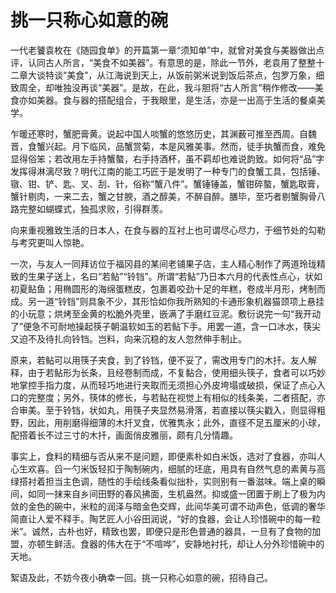 # 挑一只称心如意的碗

一代老饕袁枚在《随园食单》的开篇第一章“须知单”中，就曾对美食与美器做出点评，认同古人所言，“美食不如美器”。有意思的是，除此一节外，老袁用了整整十二章大谈特谈“美食”，从江海说到天上，从饭前粥米说到饭后茶点，包罗万象，细致周全，却唯独没再谈“美器”。是故，在此，我斗胆将“古人所言”稍作修改——美食亦如美器。食与器的搭配组合，于我眼里，是生活，亦是一出高于生活的餐桌美学。 

乍暖还寒时，蟹肥膏黄。说起中国人啖蟹的悠悠历史，其渊薮可推至西周。自魏晋，食蟹兴起。月下临风，品蟹赏菊，本是风雅美事。然而，徒手执蟹而食，难免显得俗笨；若改用左手持蟹螯，右手持酒杯，虽不羁却也难说韵致。如何将“品”字发挥得淋漓尽致？明代江南的能工巧匠于是发明了一种专门的食蟹工具，包括锤、镦、钳、铲、匙、叉、刮、针，俗称“蟹八件”。蟹锤锤盖，蟹钳碎螯，蟹匙取膏，蟹针剔肉，一来二去，蟹之甘腴，酒之醇美，不醉自醉。膳毕，至巧者剔蟹胸骨八路完整如蝴蝶式，独孤求败，引得群羡。 

向来重视雅致生活的日本人，在食与器的互衬上也可谓尽心尽力，于细节处的勾勒与考究更叫人惊艳。 

一次，与友人一同拜访位于福冈县的某间老铺果子店，主人精心制作了两道玲珑精致的生果子送上，名曰“若鲇”“铃铛”。所谓“若鲇”乃日本六月的代表性点心，状如初夏鲇鱼；用椭圆形的海绵蛋糕皮，包裹着咬劲十足的年糕，卷成半月形，烤制而成。另一道“铃铛”则具象不少，其形恰如你我所熟知的卡通形象机器猫颈项上悬挂的小玩意；烘烤至金黄的松脆外壳里，嵌满了手磨红豆泥。敷衍说完一句“我开动了”便急不可耐地操起筷子朝温软如玉的若鲇下手。用罢一道，含一口冰水，筷尖又迫不及待扎向铃铛。岂料，向来沉稳的友人忽然伸手制止。 

原来，若鲇可以用筷子夹食，到了铃铛，便不妥了，需改用专门的木扦。友人解释，由于若鲇形为长条，且经卷制而成，不复黏合，使用细头筷子，食者可以巧妙地掌控手指力度，从而轻巧地进行夹取而无须担心外皮垮塌或破损，保证了点心入口的完整度；另外，筷体的修长，与若鲇在视觉上有相似的线条美，二者搭配，亦合审美。至于铃铛，状如丸，用筷子夹显然易滑落，若直接以筷尖戳入，则显得粗野，因此，用削磨得细薄的木扦叉食，优雅隽永；此外，直径不足五厘米的小球，配搭着长不过三寸的木扦，画面俏皮雅丽，颇有几分情趣。 

事实上，食料的精细与否从来不是问题，即便素朴如白米饭，选对了食器，亦叫人心生欢喜。舀一勺米饭轻扣于陶制碗内，细腻的坯底，用具有自然气息的素黄与高绿搭衬着担当主色调，随性的手绘线条看似拙朴，实则别有一番滋味。端上桌的瞬间，如同一抹来自乡间田野的春风拂面，生机盎然。抑或盛一团置于刷上了极为内敛的金色的碗中，米粒的润泽与暗金色交辉，此间华美可谓不动声色，低调的奢华简直让人爱不释手。陶艺匠人小谷田润说，“好的食器，会让人珍惜碗中的每一粒米”。诚然，古朴也好，精致也罢，即便只是形色普通的器具，一旦有了食物的加盟，亦顿生鲜活。食器的伟大在于“不喧哗”，安静地衬托，却让人分外珍惜碗中的天地。 

絮语及此，不妨今夜小确幸一回。挑一只称心如意的碗，招待自己。